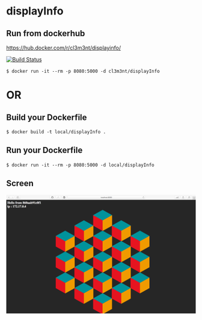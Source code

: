 # displayInfo

## Run from dockerhub 

https://hub.docker.com/r/cl3m3nt/displayinfo/

[![Build Status](https://travis-ci.org/cl3m3nt666/displayInfo.svg?branch=master)](https://travis-ci.org/cl3m3nt666/displayInfo)

```
$ docker run -it --rm -p 8080:5000 -d cl3m3nt/displayInfo
```

# OR




## Build your Dockerfile

```
$ docker build -t local/displayInfo .
```

## Run your Dockerfile

```
$ docker run -it --rm -p 8080:5000 -d local/displayInfo
```


## Screen

![](screen.png)
